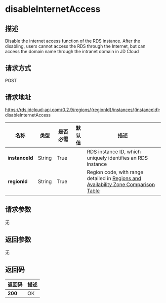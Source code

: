 # disableInternetAccess


## 描述
Disable the internet access function of the RDS instance. After the disabling, users cannot access the RDS through the Internet, but can access the domain name through the intranet domain in JD Cloud

## 请求方式
POST

## 请求地址
https://rds.jdcloud-api.com/0.2.9/regions/{regionId}/instances/{instanceId}: disableInternetAccess

|名称|类型|是否必需|默认值|描述|
|---|---|---|---|---|
|**instanceId**|String|True| |RDS instance ID, which uniquely identifies an RDS instance|
|**regionId**|String|True| |Region code, with range detailed in [Regions and Availability Zone Comparison Table](../Enum-Definitions/Regions-AZ.md)|

## 请求参数
无


## 返回参数
无


## 返回码
|返回码|描述|
|---|---|
|**200**|OK|
